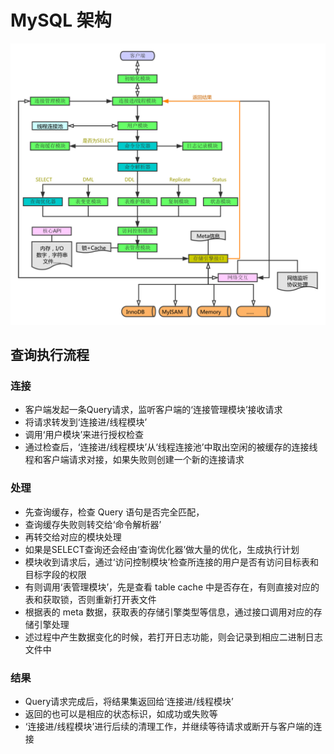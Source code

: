# MySQL 架构

![architecture](./architecture.png)

## 查询执行流程

### 连接
- 客户端发起一条Query请求，监听客户端的‘连接管理模块’接收请求
- 将请求转发到‘连接进/线程模块’
- 调用‘用户模块’来进行授权检查
- 通过检查后，‘连接进/线程模块’从‘线程连接池’中取出空闲的被缓存的连接线程和客户端请求对接，如果失败则创建一个新的连接请求

### 处理
- 先查询缓存，检查 Query 语句是否完全匹配， 
- 查询缓存失败则转交给‘命令解析器’ 
- 再转交给对应的模块处理
- 如果是SELECT查询还会经由‘查询优化器’做大量的优化，生成执行计划
- 模块收到请求后，通过‘访问控制模块’检查所连接的用户是否有访问目标表和目标字段的权限
- 有则调用‘表管理模块’，先是查看 table cache 中是否存在，有则直接对应的表和获取锁，否则重新打开表文件
- 根据表的 meta 数据，获取表的存储引擎类型等信息，通过接口调用对应的存储引擎处理
- 述过程中产生数据变化的时候，若打开日志功能，则会记录到相应二进制日志文件中


### 结果

- Query请求完成后，将结果集返回给‘连接进/线程模块’
- 返回的也可以是相应的状态标识，如成功或失败等
- ‘连接进/线程模块’进行后续的清理工作，并继续等待请求或断开与客户端的连接